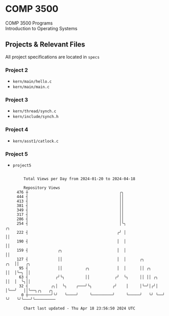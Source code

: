 # COMP 3500
COMP 3500 Programs  
Introduction to Operating Systems  
## Projects & Relevant Files
All project specifications are located in `specs`
### Project 2
- `kern/main/hello.c`
- `kern/main/main.c`
### Project 3
- `kern/thread/synch.c`
- `kern/include/synch.h`
### Project 4
- `kern/asst1/catlock.c`
### Project 5
- `project5`

```

        Total Views per Day from 2024-01-20 to 2024-04-18

        Repository Views
     476 ┼                                        ╭╮
     444 ┤                                        ││
     413 ┤                                        ││
     381 ┤                                        ││
     349 ┤                                        ││
     317 ┤                                        ││
     286 ┤                                        ││
     254 ┤                                        │╰╮                    ╭╮
     222 ┤                                       ╭╯ │                    ││
     190 ┤                                       │  │                    ││
     159 ┤             ╭╮                        │  │                    ││
     127 ┤             ││                        │  │      ╭╮        ╭╮  ││   ╭╮
      95 ┤             ││          ╭╮            │  │      ││ ╭╮     ││  │╰─╮ ││
      63 ┤            ╭╯╰╮         ││           ╭╯  ╰╮     ││ ││ ╭╮  ││  │  ╰╮││
      32 ┤          ╭╮│  ╰╮    ╭───╯╰╮         ╭╯    │     │╰─╯│╭╯│  │╰──╯   ││╰──╮╭╮   ╭╮
       0 ┼──────────╯╰╯   ╰────╯     ╰─────────╯     ╰─────╯   ╰╯ ╰──╯       ╰╯   ╰╯╰───╯╰─────────

        Chart last updated - Thu Apr 18 23:56:50 2024 UTC
        
```
